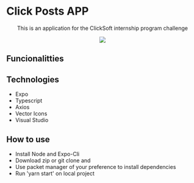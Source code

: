 # Click Posts APP

<p align="center">This is an application for the ClickSoft internship program challenge</p>
<p align="center">
    <a href = ""><img src="https://img.shields.io/badge/Under%20Development-9966FF?&style=for-the-badge"></a>
</p>
<h2>Funcionalitties</h2>
<ul>

</ul>
<h2>Technologies</h2>
<ul>
  <li>Expo</li>
  <li>Typescript</li>
  <li>Axios</li>
  <li>Vector Icons</li>
  <li>Visual Studio</li>
</ul>
<h2>How to use</h2>
<ul>
  <li>Install Node and Expo-Cli</li>
  <li>Download zip or git clone and</li>
  <li>Use packet manager of your preference to install dependencies</li>
  <li>Run 'yarn start' on local project</li>
</ul>
